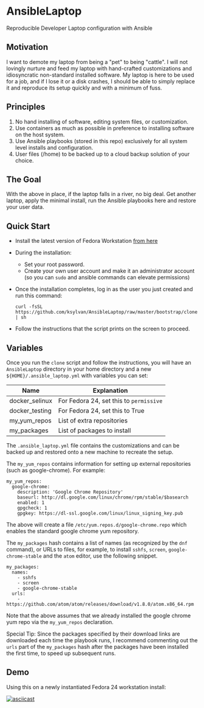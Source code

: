 # AnsibleLaptop
Reproducible Developer Laptop configuration with Ansible

## Motivation
I want to demote my laptop from being a "pet" to being "cattle". I will not
lovingly nurture and feed my laptop with hand-crafted customizations and
idiosyncratic non-standard installed software. My laptop is here to be used for
a job, and if I lose it or a disk crashes, I should be able to simply replace it
and reproduce its setup quickly and with a minimum of fuss.

## Principles
1. No hand installing of software, editing system files, or customization.
2. Use containers as much as possible in preference to installing software on
the host system.
3. Use Ansible playbooks (stored in this repo) exclusively for all system level
installs and configuration.
4. User files (/home) to be backed up to a cloud backup solution of your choice.

## The Goal
With the above in place, if the laptop falls in a river, no big deal. Get
another laptop, apply the minimal install, run the Ansible playbooks here and
restore your user data.

## Quick Start
* Install the latest version of Fedora Workstation
[from here](https://getfedora.org/en/workstation/download/)
* During the installation:
  * Set your root password.
  * Create your own user account and make it an administrator account (so
    you can `sudo` and ansible commands can elevate permissions)
* Once the installation completes, log in as the user you just created
and run this command:

      curl -fsSL https://github.com/ksylvan/AnsibleLaptop/raw/master/bootstrap/clone | sh

* Follow the instructions that the script prints on the screen to proceed.

## Variables

Once you run the `clone` script and follow the instructions, you will have
an `AnsibleLaptop` directory in your home directory and a
new `${HOME}/.ansible_laptop.yml` with variables you can set:

| Name | Explanation |
|----------------|-----------------------------------------|
| docker_selinux | For Fedora 24, set this to `permissive` |
| docker_testing | For Fedora 24, set this to True |
| my_yum_repos | List of extra repositories |
| my_packages | List of packages to install |

The `.ansible_laptop.yml` file contains the customizations and can be
backed up and restored onto a new machine to recreate the setup.

The `my_yum_repos` contains information for setting up external repositories
(such as google-chrome). For example:

    my_yum_repos:
      google-chrome:
        description: 'Google Chrome Repository'
        baseurl: http://dl.google.com/linux/chrome/rpm/stable/$basearch
        enabled: 1
        gpgcheck: 1
        gpgkey: https://dl-ssl.google.com/linux/linux_signing_key.pub

The above will create a file `/etc/yum.repos.d/google-chrome.repo` which
enables the standard google chrome yum repository.

The `my_packages` hash contains a list of names (as recognized by the `dnf`
command), or URLs to files, for example, to install `sshfs`, `screen`,
`google-chrome-stable` and the `atom` editor, use the following snippet.

    my_packages:
      names:
        - sshfs
        - screen
        - google-chrome-stable
      urls:
        - https://github.com/atom/atom/releases/download/v1.8.0/atom.x86_64.rpm

Note that the above  assumes that we already installed the google chrome yum
repo via the `my_yum_repos` declaration.

Special Tip: Since the packages specified by their download links are
downloaded each time the playbook runs, I recommend commenting out the `urls`
part of the `my_packages` hash after the packages have been installed the first
time, to speed up subsequent runs.

## Demo

Using this on a newly instantiated Fedora 24 workstation install:

[![asciicast](https://asciinema.org/a/78697.png "AnsibleLaptop Demo")](https://asciinema.org/a/78697?speed=4&autoplay=1)
